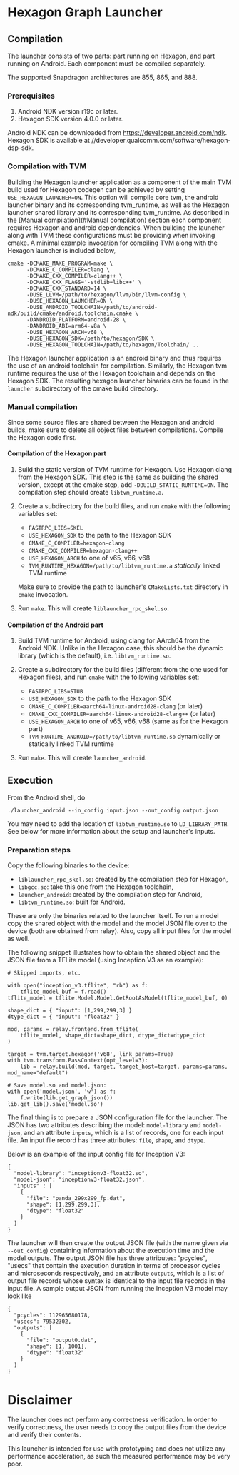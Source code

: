 <!--- Licensed to the Apache Software Foundation (ASF) under one -->
<!--- or more contributor license agreements.  See the NOTICE file -->
<!--- distributed with this work for additional information -->
<!--- regarding copyright ownership.  The ASF licenses this file -->
<!--- to you under the Apache License, Version 2.0 (the -->
<!--- "License"); you may not use this file except in compliance -->
<!--- with the License.  You may obtain a copy of the License at -->

<!---   http://www.apache.org/licenses/LICENSE-2.0 -->

<!--- Unless required by applicable law or agreed to in writing, -->
<!--- software distributed under the License is distributed on an -->
<!--- "AS IS" BASIS, WITHOUT WARRANTIES OR CONDITIONS OF ANY -->
<!--- KIND, either express or implied.  See the License for the -->
<!--- specific language governing permissions and limitations -->
<!--- under the License. -->
# Hexagon Graph Launcher

## Compilation

The launcher consists of two parts: part running on Hexagon, and part running
on Android. Each component must be compiled separately. 

The supported Snapdragon architectures are 855, 865, and 888.

### Prerequisites

1. Android NDK version r19c or later.
2. Hexagon SDK version 4.0.0 or later.

Android NDK can be downloaded from https://developer.android.com/ndk.
Hexagon SDK is available at //developer.qualcomm.com/software/hexagon-dsp-sdk.

### Compilation with TVM

Building the Hexagon launcher application as a component of the main TVM build
used for Hexagon codegen can be achieved by setting `USE_HEXAGON_LAUNCHER=ON`.
This option will compile core tvm, the android launcher binary and its corresponding
tvm_runtime, as well as the Hexagon launcher shared library and its corresponding
tvm_runtime. As described in the [Manual compilation](#Manual compilation) section 
each component requires Hexagon and android dependencies. When building the launcher 
along with TVM these configurations must be providing when invoking cmake. A minimal 
example invocation for compiling TVM along with the Hexagon launcher is included below,

```
cmake -DCMAKE_MAKE_PROGRAM=make \
      -DCMAKE_C_COMPILER=clang \
      -DCMAKE_CXX_COMPILER=clang++ \
      -DCMAKE_CXX_FLAGS='-stdlib=libc++' \
      -DCMAKE_CXX_STANDARD=14 \
      -DUSE_LLVM=/path/to/hexagon/llvm/bin/llvm-config \
      -DUSE_HEXAGON_LAUNCHER=ON \
      -DUSE_ANDROID_TOOLCHAIN=/path/to/android-ndk/build/cmake/android.toolchain.cmake \
      -DANDROID_PLATFORM=android-28 \
      -DANDROID_ABI=arm64-v8a \
      -DUSE_HEXAGON_ARCH=v68 \
      -DUSE_HEXAGON_SDK=/path/to/hexagon/SDK \
      -DUSE_HEXAGON_TOOLCHAIN=/path/to/hexagon/Toolchain/ ..
```

The Hexagon launcher application is an android binary and thus requires the use 
of an android toolchain for compilation. Similarly, the Hexagon tvm runtime 
requires the use of the Hexagon toolchain and depends on the Hexagon SDK. The 
resulting hexagon launcher binaries can be found in the `launcher` subdirectory 
of the cmake build directory. 

### Manual compilation

Since some source files are shared between the Hexagon and android builds, 
make sure to delete all object files between compilations. Compile the Hexagon
code first.

#### Compilation of the Hexagon part

1. Build the static version of TVM runtime for Hexagon. Use Hexagon clang
   from the Hexagon SDK. This step is the same as building the shared version,
   except at the cmake step, add `-DBUILD_STATIC_RUNTIME=ON`. The compilation
   step should create `libtvm_runtime.a`.

2. Create a subdirectory for the build files, and run `cmake` with the
   following variables set:
   - `FASTRPC_LIBS=SKEL`
   - `USE_HEXAGON_SDK` to the path to the Hexagon SDK
   - `CMAKE_C_COMPILER=hexagon-clang`
   - `CMAKE_CXX_COMPILER=hexagon-clang++`
   - `USE_HEXAGON_ARCH` to one of v65, v66, v68
   - `TVM_RUNTIME_HEXAGON=/path/to/libtvm_runtime.a` _statically_ linked
     TVM runtime

   Make sure to provide the path to launcher's `CMakeLists.txt` directory
   in `cmake` invocation.

3. Run `make`. This will create `liblauncher_rpc_skel.so`.

#### Compilation of the Android part

1. Build TVM runtime for Android, using clang for AArch64 from the Android
   NDK. Unlike in the Hexagon case, this should be the dynamic library (which
   is the default), i.e. `libtvm_runtime.so`.

2. Create a subdirectory for the build files (different from the one used for
   Hexagon files), and run `cmake` with the following variables set:
   - `FASTRPC_LIBS=STUB`
   - `USE_HEXAGON_SDK` to the path to the Hexagon SDK
   - `CMAKE_C_COMPILER=aarch64-linux-android28-clang` (or later)
   - `CMAKE_CXX_COMPILER=aarch64-linux-android28-clang++` (or later)
   - `USE_HEXAGON_ARCH` to one of v65, v66, v68 (same as for the Hexagon part)
   - `TVM_RUNTIME_ANDROID=/path/to/libtvm_runtime.so` dynamically or
     statically linked TVM runtime

3. Run `make`. This will create `launcher_android`.

## Execution

From the Android shell, do
```
./launcher_android --in_config input.json --out_config output.json
```

You may need to add the location of `libtvm_runtime.so` to `LD_LIBRARY_PATH`.
See below for more information about the setup and launcher's inputs.

### Preparation steps

Copy the following binaries to the device:
- `liblauncher_rpc_skel.so`: created by the compilation step for Hexagon,
- `libgcc.so`: take this one from the Hexagon toolchain,
- `launcher_android`: created by the compilation step for Android,
- `libtvm_runtime.so`: built for Android.

These are only the binaries related to the launcher itself. To run a model
copy the shared object with the model and the model JSON file over to the
device (both are obtained from relay).  Also, copy all input files for the
model as well.

The following snippet illustrates how to obtain the shared object and the
JSON file from a TFLite model (using Inception V3 as an example):

```
# Skipped imports, etc.

with open("inception_v3.tflite", "rb") as f:
    tflite_model_buf = f.read()
tflite_model = tflite.Model.Model.GetRootAsModel(tflite_model_buf, 0)

shape_dict = { "input": [1,299,299,3] }
dtype_dict = { "input": "float32" }

mod, params = relay.frontend.from_tflite(
    tflite_model, shape_dict=shape_dict, dtype_dict=dtype_dict
)

target = tvm.target.hexagon('v68', link_params=True)
with tvm.transform.PassContext(opt_level=3):
    lib = relay.build(mod, target, target_host=target, params=params, mod_name="default")

# Save model.so and model.json:
with open('model.json', 'w') as f:
    f.write(lib.get_graph_json())
lib.get_lib().save('model.so')
```

The final thing is to prepare a JSON configuration file for the launcher.
The JSON has two attributes describing the model: `model-library` and
`model-json`, and an attribute `inputs`, which is a list of records, one
for each input file.
An input file record has three attributes: `file`, `shape`, and `dtype`.

Below is an example of the input config file for Inception V3:
```
{
  "model-library": "inceptionv3-float32.so",
  "model-json": "inceptionv3-float32.json",
  "inputs" : [
    {
      "file": "panda_299x299_fp.dat",
      "shape": [1,299,299,3],
      "dtype": "float32"
    }
  ]
}
```

The launcher will then create the output JSON file (with the name given via
`--out_config`) containing information about the execution time and the model
outputs. The output JSON file has three attributes: "pcycles", "usecs" that
contain the execution duration in terms of processor cycles and microseconds
respectivaly, and an attribute `outputs`, which is a list of output file records
whose syntax is identical to the input file records in the input file.
A sample output JSON from running the Inception V3 model may look like
```
{
  "pcycles": 112965680178,
  "usecs": 79532302,
  "outputs": [
    {
      "file": "output0.dat",
      "shape": [1, 1001],
      "dtype": "float32"
    }
  ]
}
```

# Disclaimer

The launcher does not perform any correctness verification. In order to verify
correctness, the user needs to copy the output files from the device and
verify their contents.

This launcher is intended for use with prototyping and does not utilize any
performance acceleration, as such the measured performance may be very poor.
